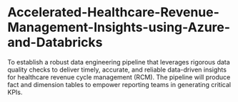 # Accelerated-Healthcare-Revenue-Management-Insights-using-Azure-and-Databricks
To establish a robust data engineering pipeline that leverages rigorous data quality checks to deliver timely, accurate, and reliable data-driven insights for healthcare revenue cycle management (RCM). The pipeline will produce fact and dimension tables to empower reporting teams in generating critical KPIs.
